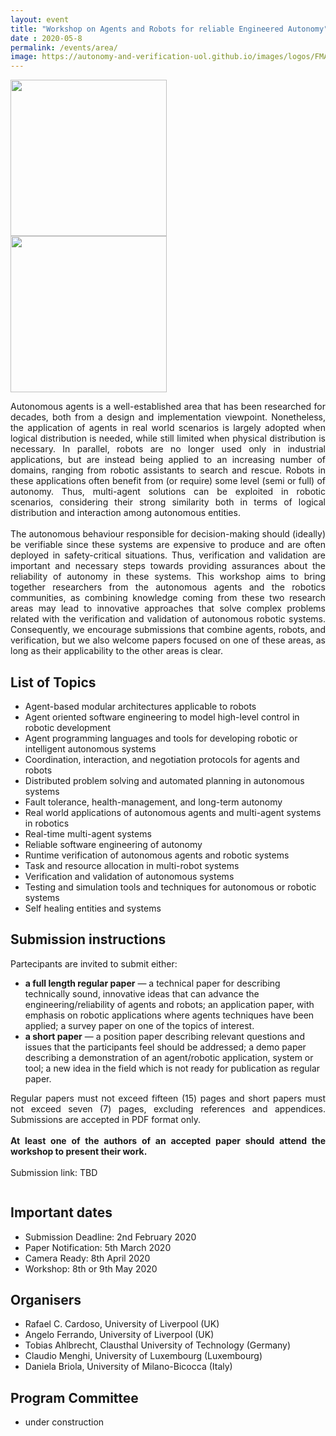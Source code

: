 ```yaml
---
layout: event
title: "Workshop on Agents and Robots for reliable Engineered Autonomy"
date : 2020-05-8
permalink: /events/area/
image: https://autonomy-and-verification-uol.github.io/images/logos/FMAS-Logo.png
---
```


<div class="columns large-7" >
<div markdown="1">
  
<!--<div style="float:left; clear:right; width:50%">
<img src="../../images/logos/area_logo_1.png" style="width:250px"/>
</div>-->
<div>
<img src="../../images/logos/area_logo_1.png" style="width:250px"/>
</div>

</div>
</div>

<div class="columns large-5" >
<div markdown="1">
  
<!--<div style="float:left; clear:right; width:50%">
<img src="../../images/logos/ecai_logo.png" style="width:250px"/>
</div>-->
<div>
<img src="../../images/logos/ecai_logo.png" style="width:250px"/>
</div>

</div>
</div>



<div class="columns large-7" >
<div markdown="1">

<p align="justify">
Autonomous agents is a well-established area that has been researched for decades, both from a design and implementation viewpoint.  Nonetheless, the application of agents in real world scenarios is largely adopted when logical distribution is needed, while still limited when physical distribution is necessary.
In parallel, robots are no longer used only in industrial applications, but are instead being applied to an increasing number of domains, ranging from robotic assistants to search and rescue. Robots in these applications often benefit from (or require) some level (semi or full) of autonomy. Thus, multi-agent solutions can be exploited in robotic scenarios, considering their strong similarity both in terms of logical distribution and interaction among autonomous entities.<br>
<br>
The autonomous behaviour responsible for decision-making should (ideally) be verifiable since these systems are expensive to produce and are often deployed in safety-critical situations. Thus, verification and validation are important and necessary steps towards providing assurances about the reliability of autonomy in these systems.
This workshop aims to bring together researchers from the autonomous agents and the robotics communities, as combining knowledge coming from these two research areas may lead to innovative approaches that solve complex problems related with the verification and validation of autonomous robotic systems. Consequently, we encourage submissions that combine agents, robots, and verification, but we also welcome papers focused on one of these areas, as long as their applicability to the other areas is clear.
</p>

<!---
## Motivation

## Aim
--->

## List of Topics

<ul>
  <li> Agent-based modular architectures applicable to robots </li>
  <li> Agent oriented software engineering to model high-level control in robotic development</li>
  <li> Agent programming languages and tools for developing robotic or intelligent autonomous systems</li>
  <li> Coordination, interaction, and negotiation protocols for agents and robots</li>
  <li> Distributed problem solving and automated planning in autonomous systems</li>
  <li> Fault tolerance, health-management, and long-term autonomy</li>
  <li> Real world applications of autonomous agents and multi-agent systems in robotics</li>
  <li> Real-time multi-agent systems</li>
  <li> Reliable software engineering of autonomy</li>
  <li> Runtime verification of autonomous agents and robotic systems</li>
  <li> Task and resource allocation in multi-robot systems</li>
  <li> Verification and validation of autonomous systems</li>
  <li> Testing and simulation tools and techniques for autonomous or robotic systems</li>
  <li> Self healing entities and systems</li>
</ul>

<!---
## Workshop format

<p align="justify">
This event is planned as a one-day workshop. Our aim is to have three reviews per paper. At least one of the authors of an accepted paper should attend the workshop to present their work. Depending on the number of submissions, we would like to have a discussion panel at the end. We also expect to have at least one invited talk, focused on autonomous decision-making with agents applied to robotic systems.
</p>
--->

## Submission instructions

<p align="justify">
Partecipants are invited to submit either:
<ul>
  <li><b>a full length regular paper</b>
    &mdash;
    a technical paper for describing technically sound, innovative ideas that can advance the engineering/reliability of agents and robots;
    an application paper, with emphasis on robotic applications where agents techniques have been applied;
    a survey paper on one of the topics of interest.</li>
  <li><b>a short paper</b>
    &mdash;
    a position paper describing relevant questions and issues that the participants feel should be addressed;
    a demo paper describing a demonstration of an agent/robotic application, system or tool;
    a new idea in the field which is not ready for publication as regular paper.</li>
</ul>
</p>
<p align="justify">
Regular papers must not exceed fifteen (15) pages and short papers must not exceed seven (7) pages, excluding references and appendices.
Submissions are accepted in PDF format only. <!--, using the <a href="http://style.eptcs.org/">EPTCS formatting guidelines</a> (<a href="https://cgi.cse.unsw.edu.au/~eptcs/eptcsstyle.zip">LaTex</a>). -->
<br><br>
<b>At least one of the authors of an accepted paper should attend the workshop to present their work. </b>
<br><br>
Submission link: TBD
</p>

</div>
</div>

<div class="columns large-5" >
<div markdown="1">


## Important dates

<ul>
<li>Submission Deadline: 2nd February 2020</li>
<li>Paper Notification: 5th March 2020</li>
<li>Camera Ready: 8th April 2020</li>
<li>Workshop: 8th or 9th May 2020</li>
</ul>

## Organisers

<ul>
  <li>Rafael C. Cardoso, University of Liverpool (UK)</li>
  <li>Angelo Ferrando, University of Liverpool (UK)</li>
  <li>Tobias Ahlbrecht, Clausthal University of Technology (Germany)</li>
  <li>Claudio Menghi, University of Luxembourg (Luxembourg)</li>
  <li>Daniela Briola, University of Milano-Bicocca (Italy)</li>
</ul>

## Program Committee

<ul>
<li>under construction</li>
</ul>

</div>
</div>
